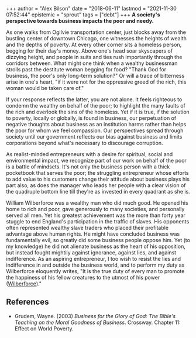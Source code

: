 +++
author = "Alex Bilson"
date = "2018-06-11"
lastmod = "2021-11-30 07:52:44"
epistemic = "sprout"
tags = ["debt"]
+++
**A society's perspective towards business impacts the poor and needy.**

As one walks from Ogilvie transportation center, just blocks away from the bustling center of downtown Chicago, one witnesses the heights of wealth and the depths of poverty.  At every other corner sits a homeless person, begging for their day's money.  Above one's head soar skyscapers of dizzying height, and people in suits and ties rush importantly through the corridors between.  What might one think when a wealthy businessman strolls past the destitute woman begging for food?  "Thank God for business, the poor's only long-term solution?"  Or will a trace of bitterness arise in one's heart, "if it were not for the oppressive greed of the rich, this woman would be taken care of."

If your response reflects the latter, you are not alone.  It feels righteous to condemn the wealthy on behalf of the poor; to highlight the many faults of the rich and overlook the sins of the homeless.  Yet if it is true, if the solution to poverty, locally or globally, is found in business, our perpetuation of negative thoughts about business as an institution harms rather than helps the poor for whom we feel compassion.  Our perspectives spread through society until our government reflects our bias against business and limits corporations beyond what's necessary to discourage corruption.

As realist-minded entrepreneurs with a desire for spiritual, social and environmental impact, we recognize part of our work on behalf of the poor is a battle of mindsets.  It's not only the business person with a thick pocketbook that serves the poor; the struggling entrepreneur whose efforts to add value to his customers change their attitude about business plays his part also, as does the manager who leads her people with a clear vision of the quadruple bottom line till they're as invested in every quadrant as she is.

William Wilberforce was a wealthy man who did much good.  He opened his home to rich and poor, gave generously to many societies, and personally served all men.  Yet his greatest achievement was the more than forty year stuggle to end England's participation in the traffic of slaves.  His opponents often represented wealthy slave traders who placed their profitable advantage above human rights.  He might have concluded business was fundamentally evil, so greatly did some business people oppose him.  Yet (to my knowledge) he did not alienate business as the heart of his opposition, but instead fought mightily against ignorance, against lies, and against indifference.  As an aspiring entrepreneur, I too wish to resist the lies and indifference in and outside the business world, and to perform my duty as Wilberforce eloquently writes, "It is the true duty of every man to promote the happiness of his fellow creatures to the utmost of his power ([Wilberforce](https://www.brainyquote.com/quotes/quotes/w/williamwil540356.html))."

## References

- Grudem, Wayne. (2003) _Business for the Glory of God: The Bible's Teaching on the Moral Goodness of Business_. Crossway. Chapter 11: Effect on World Poverty.
